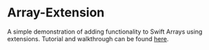 # Array-Extension
A simple demonstration of adding functionality to Swift Arrays using extensions. Tutorial and walkthrough can be found [here](http://blog.typpz.com/2016/01/24/extending-swift-arrays/).
